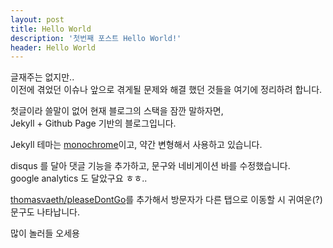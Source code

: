 ```yaml
---
layout: post
title: Hello World
description: '첫번째 포스트 Hello World!'
header: Hello World
---
```


글재주는 없지만..<br>
이전에 겪었던 이슈나 앞으로 겪게될 문제와 해결 했던 것들을 여기에 정리하려 합니다.

첫글이라 쓸말이 없어 현재 블로그의 스택을 잠깐 말하자면,<br>
Jekyll + Github Page 기반의 블로그입니다.

Jekyll 테마는 [monochrome](https://github.com/dyutibarma/monochrome)이고, 약간 변형해서 사용하고 있습니다.

disqus 를 달아 댓글 기능을 추가하고, 문구와 네비게이션 바를 수정했습니다.<br>
google analytics 도 달았구요 ㅎㅎ..<br>

[thomasvaeth/pleaseDontGo](http://thomasvaeth.com/pleaseDontGo/)를 추가해서 방문자가 다른 탭으로 이동할 시 귀여운(?) 문구도 나타납니다.

많이 놀러들 오세용
